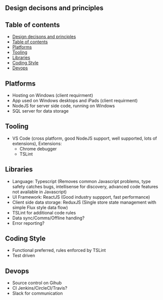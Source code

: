 ## Design decisons and principles

## Table of contents
- [Design decisons and principles](#design-decisons-and-principles)
- [Table of contents](#table-of-contents)
- [Platforms](#platforms)
- [Tooling](#tooling)
- [Libraries](#libraries)
- [Coding Style](#coding-style)
- [Devops](#devops)

## Platforms
- Hosting on Windows (client requirment)
- App used on Windows desktops and iPads (client requirment)
- NodeJS for server side code, running on Windows
- SQL server for data storage

## Tooling
- VS Code (cross platform, good NodeJS support, well supported, lots of extensions), Extensions:
    - Chrome debugger
    - TSLint

## Libraries
- Language: Typescript (Removes common Javascript problems, type safety catches bugs, intellisense for discovery, advanced code features not available in Javascript)
- UI Framework: ReactJS (Good industry suppport, fast performance)
- Client side data storage: ReduxJS (Single store state management with simple Flux style data flow)
- TSLint for additional code rules
- Data sync/Comms/Offline handing?
- Error reporting?

## Coding Style
- Functional preferred, rules enforced by TSLint
- Test driven

## Devops
- Source control on Gihub
- CI Jenkins/CircleCI/Travis?
- Slack for communication
